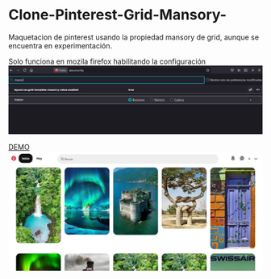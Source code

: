 # Clone-Pinterest-Grid-Mansory-
Maquetacion de pinterest usando la propiedad mansory de grid, aunque se encuentra en experimentación.

Solo funciona en mozila firefox habilitando la configuración 
![](img/config%20Mozila.JPG)

 [DEMO](https://yauris12.github.io/Clone-Pinterest-Grid-Mansory-/)
![](img/PinterestResponsive.JPG)

